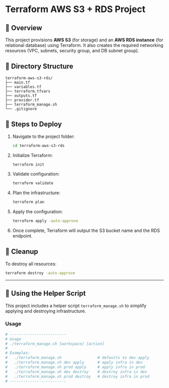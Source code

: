 # Terraform AWS S3 + RDS Project

## 📌 Overview

This project provisions **AWS S3** (for storage) and an **AWS RDS instance** (for relational database) using Terraform. It also creates the required networking resources (VPC, subnets, security group, and DB subnet group).

## 📂 Directory Structure

```
terraform-aws-s3-rds/
├── main.tf
├── variables.tf
├── terraform.tfvars
├── outputs.tf
├── provider.tf
├── terraform_manage.sh
└── .gitignore
```

## 🚀 Steps to Deploy

1. Navigate to the project folder:

   ```bash
   cd terraform-aws-s3-rds
   ```

2. Initialize Terraform:

   ```bash
   terraform init
   ```

3. Validate configuration:

   ```bash
   terraform validate
   ```

4. Plan the infrastructure:

   ```bash
   terraform plan
   ```

5. Apply the configuration:

   ```bash
   terraform apply -auto-approve
   ```

6. Once complete, Terraform will output the S3 bucket name and the RDS endpoint.

## 🧹 Cleanup

To destroy all resources:

```bash
terraform destroy -auto-approve
```

---

## 🔧 Using the Helper Script

This project includes a helper script `terraform_manage.sh` to simplify applying and destroying infrastructure.

### Usage

```bash
# -------------------------
# Usage
# ./terraform_manage.sh [workspace] [action]
#
# Examples:
#   ./terraform_manage.sh                # defaults to dev apply
#   ./terraform_manage.sh dev apply      # apply infra in dev
#   ./terraform_manage.sh prod apply     # apply infra in prod
#   ./terraform_manage.sh dev destroy    # destroy infra in dev
#   ./terraform_manage.sh prod destroy   # destroy infra in prod
# -------------------------
```
